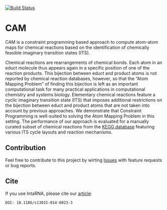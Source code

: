 [![Build Status](https://travis-ci.org/BackofenLab/CAM.svg?branch=master)](https://travis-ci.org/BackofenLab/CAM)

# CAM

CAM is a constraint programming based approach to compute atom-atom maps for chemical reactions based on the identification of chemically feasible imaginary transition states (ITS). 

Chemical reactions are rearrangements of chemical bonds. Each atom in an educt molecule thus appears again in a specific position of one of the reaction products. This bijection between educt and product atoms is not reported by chemical reaction databases, however, so that the “Atom Mapping Problem” of finding this bijection is left as an important computational task for many practical applications in computational chemistry and systems biology. Elementary chemical reactions feature a cyclic imaginary transition state (ITS) that imposes additional restrictions on the bijection between educt and product atoms that are not taken into account by previous approaches. We demonstrate that Constraint Programming is well-suited to solving the Atom Mapping Problem in this setting. The performance of our approach is evaluated for a manually curated subset of chemical reactions from the [KEGG database](http://www.genome.jp/kegg/) featuring various ITS cycle layouts and reaction mechanisms.


## Contribution

Feel free to contribute to this project by wirting [Issues](https://github.com/BackofenLab/CAM/issues) with feature requests or bug reports.

## Cite
If you use IntaRNA, please cite our [article](http://almob.biomedcentral.com/articles/10.1186/s13015-014-0023-3):
```
DOI: 10.1186/s13015-014-0023-3
```
